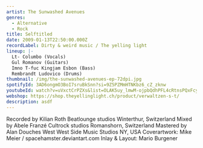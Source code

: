 ```yaml
---
artist: The Sunwashed Avenues
genres:
  - Alternative
  - Rock
title: Selftitled
date: 2009-01-13T22:50:00.000Z
recordLabel: Dirty & weird music / The yelling light
lineup: |-
  Lt- Columbo (Vocals)
  Gul Romanov (Guitars)
  Imno T-fuc Kingjam Esbon (Bass)
  Rembrandt Ludovico (Drums)
thumbnail: /img/the-sunwashed-avenues-ep-72dpi.jpg
spotifyId: 3AD6ongmO3BoI7sruBkSnn?si=9Z5PZMmHTNKbz6_cZ_zknw
youtubeId: watch?v=uVxctCrPZXs&list=OLAK5uy_lmwM-ojpbQdhPFL4cRtnsPQxFcyV5KI9U
webshop: https://shop.theyellinglight.ch/product/verwaltzen-s-t/
description: asdf
---
```

Recorded by Kilian Roth Beatlounge studios Winterthur, Switzerland
Mixed by Abele Franzé Cultrock studios Romanshorn, Switzerland
Mastered by Alan Douches West West Side Music Studios NY, USA
Coverartwork: Mike Meier / spacehamster.deviantart.com
Inlay & Layout: Mario Burgener